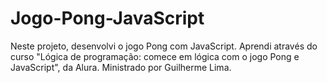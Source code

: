 # Jogo-Pong-JavaScript
 Neste projeto, desenvolvi o jogo Pong com JavaScript. Aprendi através do curso "Lógica de programação: comece em lógica com o jogo Pong e JavaScript", da Alura. Ministrado por Guilherme Lima. 
